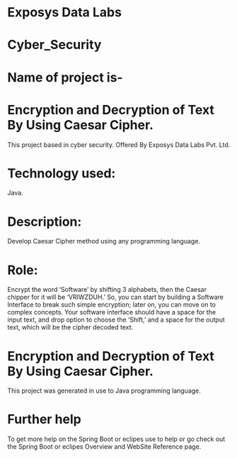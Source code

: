 # Exposys Data Labs
# Cyber_Security
# Name of project is-
# Encryption and Decryption of Text By Using Caesar Cipher.
This project based in cyber security. 
Offered By Exposys Data Labs Pvt. Ltd.

# Technology used: 
Java.

# Description: 
Develop Caesar Cipher method using any programming language.

# Role: 
Encrypt the word ‘Software’ by shifting 3 alphabets, then the
Caesar chipper for it will be ‘VRIWZDUH.’ So, you can start by building a Software Interface to
break such simple encryption; later on, you can move on to complex concepts. Your software
interface should have a space for the input text, and drop option to choose the ‘Shift,’ and a space
for the output text, which will be the cipher decoded text.

# Encryption and Decryption of Text By Using Caesar Cipher.
This project was generated in use to Java programming language.

# Further help
To get more help on the Spring Boot or eclipes use to help or go check out the Spring Boot or eclipes Overview and WebSite Reference page.
